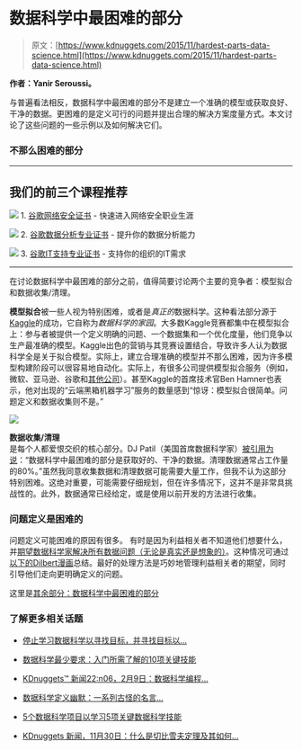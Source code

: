 # 数据科学中最困难的部分

> 原文：[https://www.kdnuggets.com/2015/11/hardest-parts-data-science.html](https://www.kdnuggets.com/2015/11/hardest-parts-data-science.html)

**作者：Yanir Seroussi。**

与普遍看法相反，数据科学中最困难的部分不是建立一个准确的模型或获取良好、干净的数据。更困难的是定义可行的问题并提出合理的解决方案度量方式。本文讨论了这些问题的一些示例以及如何解决它们。

### 不那么困难的部分

* * *

## 我们的前三个课程推荐

![](../Images/0244c01ba9267c002ef39d4907e0b8fb.png) 1\. [谷歌网络安全证书](https://www.kdnuggets.com/google-cybersecurity) - 快速进入网络安全职业生涯

![](../Images/e225c49c3c91745821c8c0368bf04711.png) 2\. [谷歌数据分析专业证书](https://www.kdnuggets.com/google-data-analytics) - 提升你的数据分析能力

![](../Images/0244c01ba9267c002ef39d4907e0b8fb.png) 3\. [谷歌IT支持专业证书](https://www.kdnuggets.com/google-itsupport) - 支持你的组织的IT需求

* * *

在讨论数据科学中最困难的部分之前，值得简要讨论两个主要的竞争者：模型拟合和数据收集/清理。

**模型拟合**被一些人视为特别困难，或者是*真正的*数据科学。这种看法部分源于[Kaggle](https://www.kaggle.com/)的成功，它自称为*数据科学的家园*。大多数Kaggle竞赛都集中在模型拟合上：参与者被提供一个定义明确的问题、一个数据集和一个优化度量，他们竞争以生产最准确的模型。Kaggle出色的营销与其竞赛设置结合，导致许多人认为数据科学全是关于拟合模型。实际上，建立合理准确的模型并不那么困难，因为许多模型构建阶段可以很容易地自动化。实际上，有很多公司提供模型拟合服务（例如，微软、亚马逊、谷歌和[其他公司](http://www.shivonzilis.com/machineintelligence)）。甚至Kaggle的首席技术官Ben Hamner也表示，他对出现的“云端黑箱机器学习”服务的数量感到“惊讶：模型拟合很简单。问题定义和数据收集则不是。”

[![](../Images/b38133c9b0e3ca760712e5ac6eec540d.png)](https://twitter.com/benhamner/status/595850574999990274)

**数据收集/清理** 是每个人都爱恨交织的核心部分。DJ Patil（美国首席数据科学家）[被引用为说](http://codingvc.com/talk-summary-building-great-data-products)：“数据科学中最困难的部分是获取好的、干净的数据。清理数据通常占工作量的80%。”虽然我同意收集数据和清理数据可能需要大量工作，但我不认为这部分特别困难。这绝对重要，可能需要仔细规划，但在许多情况下，这并不是非常具挑战性的。此外，数据通常已经给定，或是使用以前开发的方法进行收集。

### 问题定义是困难的

问题定义可能困难的原因有很多。 有时是因为利益相关者不知道他们想要什么，并[期望数据科学家解决所有数据问题（无论是真实还是想象的）](http://yanirseroussi.com/2015/08/24/you-dont-need-a-data-scientist-yet/)。这种情况可通过[以下的Dilbert漫画](http://dilbert.com/strip/2012-07-29)总结。最好的处理方法是巧妙地管理利益相关者的期望，同时引导他们走向更明确定义的问题。

这里是[其余部分：数据科学中最困难的部分](http://yanirseroussi.com/2015/11/23/the-hardest-parts-of-data-science/)

### 了解更多相关话题

+   [停止学习数据科学以寻找目标，并寻找目标以...](https://www.kdnuggets.com/2021/12/stop-learning-data-science-find-purpose.html)

+   [数据科学最少要求：入门所需了解的10项关键技能](https://www.kdnuggets.com/2020/10/data-science-minimum-10-essential-skills.html)

+   [KDnuggets™ 新闻22:n06，2月9日：数据科学编程...](https://www.kdnuggets.com/2022/n06.html)

+   [数据科学定义幽默：一系列古怪的名言...](https://www.kdnuggets.com/2022/02/data-science-definition-humor.html)

+   [5个数据科学项目以学习5项关键数据科学技能](https://www.kdnuggets.com/2022/03/5-data-science-projects-learn-5-critical-data-science-skills.html)

+   [KDnuggets 新闻，11月30日：什么是切比雪夫定理及其如何...](https://www.kdnuggets.com/2022/n46.html)
